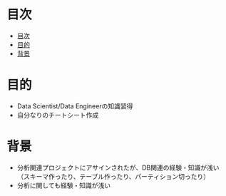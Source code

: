 # 目次
- [目次](#目次)
- [目的](#目的)
- [背景](#背景)
# 目的
- Data Scientist/Data Engineerの知識習得
- 自分なりのチートシート作成
# 背景
- 分析関連プロジェクトにアサインされたが、DB関連の経験・知識が浅い（スキーマ作ったり、テーブル作ったり、パーティション切ったり）
- 分析に関しても経験・知識が浅い